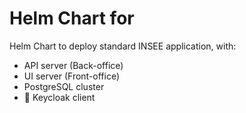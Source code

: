 # Helm Chart for

Helm Chart to deploy standard INSEE application, with:

- API server (Back-office)
- UI server (Front-office)
- PostgreSQL cluster
- :construction: Keycloak client
